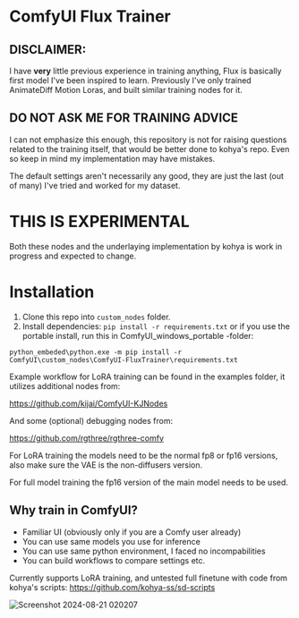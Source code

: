 # ComfyUI Flux Trainer

## DISCLAIMER:
I have **very** little previous experience in training anything, Flux is basically first model I've been inspired to learn. Previously I've only trained AnimateDiff Motion Loras, and built similar training nodes for it.

## DO NOT ASK ME FOR TRAINING ADVICE
I can not emphasize this enough, this repository is not for raising questions related to the training itself, that would be better done to kohya's repo. Even so keep in mind my implementation may have mistakes.

The default settings aren't necessarily any good, they are just the last (out of many) I've tried and worked for my dataset.

# THIS IS EXPERIMENTAL
Both these nodes and the underlaying implementation by kohya is work in progress and expected to change. 

# Installation
1. Clone this repo into `custom_nodes` folder.
2. Install dependencies: `pip install -r requirements.txt`
   or if you use the portable install, run this in ComfyUI_windows_portable -folder:

  `python_embeded\python.exe -m pip install -r ComfyUI\custom_nodes\ComfyUI-FluxTrainer\requirements.txt`

Example workflow for LoRA training can be found in the examples folder, it utilizes additional nodes from:

https://github.com/kijai/ComfyUI-KJNodes

And some (optional) debugging nodes from:

https://github.com/rgthree/rgthree-comfy

For LoRA training the models need to be the normal fp8 or fp16 versions, also make sure the VAE is the non-diffusers version.

For full model training the fp16 version of the main model needs to be used.

## Why train in ComfyUI?
- Familiar UI (obviously only if you are a Comfy user already)
- You can use same models you use for inference
- You can use same python environment, I faced no incompabilities
- You can build workflows to compare settings etc.

Currently supports LoRA training, and untested full finetune with code from kohya's scripts: https://github.com/kohya-ss/sd-scripts

![Screenshot 2024-08-21 020207](https://github.com/user-attachments/assets/1686b180-90c8-41d0-8c96-63e76ebc2475)

